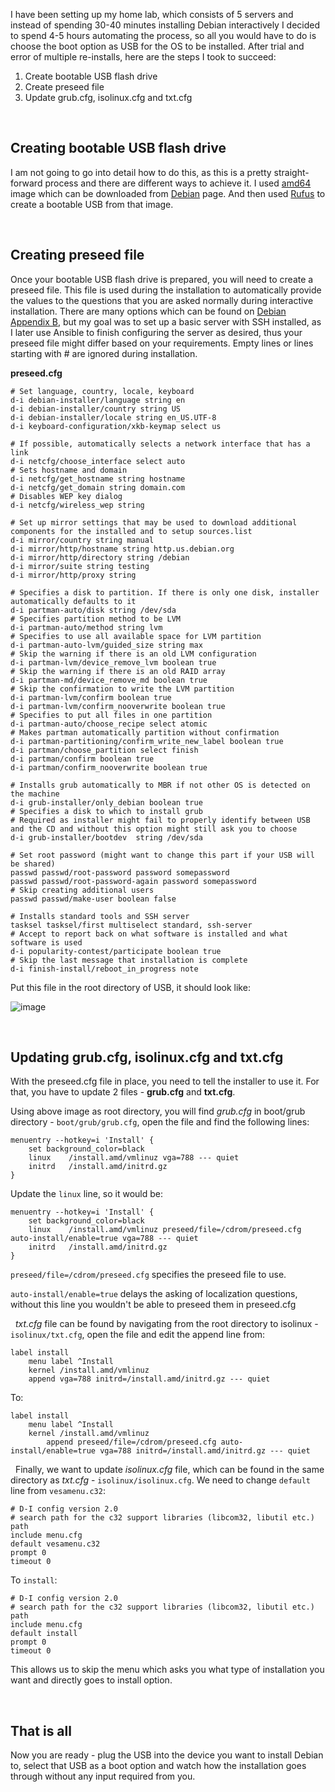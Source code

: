 I have been setting up my home lab, which consists of 5 servers and instead of spending 30-40 minutes installing Debian interactively I decided to spend 4-5 hours automating the process, so all you would have to do is choose the boot option as USB for the OS to be installed. After trial and error of multiple re-installs, here are the steps I took to succeed:

1. Create bootable USB flash drive
2. Create preseed file
3. Update grub.cfg, isolinux.cfg and txt.cfg

&nbsp;
## Creating bootable USB flash drive
I am not going to go into detail how to do this, as this is a pretty straight-forward process and there are different ways to achieve it. I used [amd64](https://cdimage.debian.org/debian-cd/current/amd64/iso-cd/debian-11.4.0-amd64-netinst.iso) image which can be downloaded from [Debian](https://www.debian.org/distrib/netinst) page. And then used [Rufus](https://rufus.ie/en/) to create a bootable USB from that image.

&nbsp;
## Creating preseed file
Once your bootable USB flash drive is prepared, you will need to create a preseed file. This file is used during the installation to automatically provide the values to the questions that you are asked normally during interactive installation. There are many options which can be found on [Debian Appendix B](https://www.debian.org/releases/stable/s390x/apbs04.en.html), but my goal was to set up a basic server with SSH installed, as I later use Ansible to finish configuring the server as desired, thus your preseed file might differ based on your requirements. Empty lines or lines starting with # are ignored during installation. 

**preseed.cfg**
```
# Set language, country, locale, keyboard 
d-i debian-installer/language string en
d-i debian-installer/country string US
d-i debian-installer/locale string en_US.UTF-8
d-i keyboard-configuration/xkb-keymap select us

# If possible, automatically selects a network interface that has a link 
d-i netcfg/choose_interface select auto
# Sets hostname and domain
d-i netcfg/get_hostname string hostname
d-i netcfg/get_domain string domain.com
# Disables WEP key dialog
d-i netcfg/wireless_wep string

# Set up mirror settings that may be used to download additional components for the installed and to setup sources.list
d-i mirror/country string manual
d-i mirror/http/hostname string http.us.debian.org
d-i mirror/http/directory string /debian
d-i mirror/suite string testing
d-i mirror/http/proxy string

# Specifies a disk to partition. If there is only one disk, installer automatically defaults to it
d-i partman-auto/disk string /dev/sda
# Specifies partition method to be LVM
d-i partman-auto/method string lvm
# Specifies to use all available space for LVM partition
d-i partman-auto-lvm/guided_size string max
# Skip the warning if there is an old LVM configuration
d-i partman-lvm/device_remove_lvm boolean true
# Skip the warning if there is an old RAID array
d-i partman-md/device_remove_md boolean true
# Skip the confirmation to write the LVM partition
d-i partman-lvm/confirm boolean true
d-i partman-lvm/confirm_nooverwrite boolean true
# Specifies to put all files in one partition
d-i partman-auto/choose_recipe select atomic
# Makes partman automatically partition without confirmation
d-i partman-partitioning/confirm_write_new_label boolean true
d-i partman/choose_partition select finish
d-i partman/confirm boolean true
d-i partman/confirm_nooverwrite boolean true

# Installs grub automatically to MBR if not other OS is detected on the machine
d-i grub-installer/only_debian boolean true
# Specifies a disk to which to install grub
# Required as installer might fail to properly identify between USB and the CD and without this option might still ask you to choose
d-i grub-installer/bootdev  string /dev/sda

# Set root password (might want to change this part if your USB will be shared)
passwd passwd/root-password password somepassword
passwd passwd/root-password-again password somepassword
# Skip creating additional users
passwd passwd/make-user boolean false

# Installs standard tools and SSH server
tasksel tasksel/first multiselect standard, ssh-server
# Accept to report back on what software is installed and what software is used
d-i popularity-contest/participate boolean true
# Skip the last message that installation is complete
d-i finish-install/reboot_in_progress note
```

Put this file in the root directory of USB, it should look like:

![image](https://user-images.githubusercontent.com/78643754/183289755-05aab8f2-c8af-4fd6-9532-4598dc03c57c.png)

&nbsp;
## Updating grub.cfg, isolinux.cfg and txt.cfg
With the preseed.cfg file in place, you need to tell the installer to use it. For that, you have to update 2 files - **grub.cfg** and **txt.cfg**.

Using above image as root directory, you will find *grub.cfg* in boot/grub directory - `boot/grub/grub.cfg`, open the file and find the following lines:
```
menuentry --hotkey=i 'Install' {
    set background_color=black
    linux    /install.amd/vmlinuz vga=788 --- quiet 
    initrd   /install.amd/initrd.gz
}
```

Update the `linux` line, so it would be:
```
menuentry --hotkey=i 'Install' {
    set background_color=black
    linux    /install.amd/vmlinuz preseed/file=/cdrom/preseed.cfg auto-install/enable=true vga=788 --- quiet  
    initrd   /install.amd/initrd.gz
}
```

`preseed/file=/cdrom/preseed.cfg` specifies the preseed file to use.

`auto-install/enable=true` delays the asking of localization questions, without this line you wouldn't be able to preseed them in preseed.cfg


&nbsp;
*txt.cfg* file can be found by navigating from the root directory to isolinux - `isolinux/txt.cfg`, open the file and edit the append line from:
```
label install
	menu label ^Install
	kernel /install.amd/vmlinuz
	append vga=788 initrd=/install.amd/initrd.gz --- quiet 
```

To:
```
label install
	menu label ^Install
	kernel /install.amd/vmlinuz
        append preseed/file=/cdrom/preseed.cfg auto-install/enable=true vga=788 initrd=/install.amd/initrd.gz --- quiet
```


&nbsp;
Finally, we want to update *isolinux.cfg* file, which can be found in the same directory as *txt.cfg* - `isolinux/isolinux.cfg`. We need to change `default` line from `vesamenu.c32`:
```
# D-I config version 2.0
# search path for the c32 support libraries (libcom32, libutil etc.)
path 
include menu.cfg
default vesamenu.c32
prompt 0
timeout 0
```

To `install`:
```
# D-I config version 2.0
# search path for the c32 support libraries (libcom32, libutil etc.)
path 
include menu.cfg
default install
prompt 0
timeout 0
```

This allows us to skip the menu which asks you what type of installation you want and directly goes to install option.

&nbsp;
## That is all
Now you are ready - plug the USB into the device you want to install Debian to, select that USB as a boot option and watch how the installation goes through without any input required from you.
